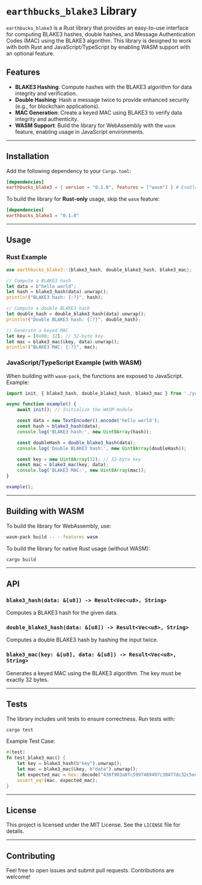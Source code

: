 # `earthbucks_blake3` Library

`earthbucks_blake3` is a Rust library that provides an easy-to-use interface
for computing BLAKE3 hashes, double hashes, and Message Authentication Codes
  (MAC) using the BLAKE3 algorithm. This library is designed to work with both
  Rust and JavaScript/TypeScript by enabling WASM support with an optional
  feature.

## Features

- **BLAKE3 Hashing**: Compute hashes with the BLAKE3 algorithm for data integrity and verification.
- **Double Hashing**: Hash a message twice to provide enhanced security (e.g., for blockchain applications).
- **MAC Generation**: Create a keyed MAC using BLAKE3 to verify data integrity and authenticity.
- **WASM Support**: Build the library for WebAssembly with the `wasm` feature, enabling usage in JavaScript environments.

---

## Installation

Add the following dependency to your `Cargo.toml`:

```toml
[dependencies]
earthbucks_blake3 = { version = "0.1.0", features = ["wasm"] } # Enable WASM if needed
```

To build the library for **Rust-only** usage, skip the `wasm` feature:

```toml
[dependencies]
earthbucks_blake3 = "0.1.0"
```

---

## Usage

### Rust Example

```rust
use earthbucks_blake3::{blake3_hash, double_blake3_hash, blake3_mac};

// Compute a BLAKE3 hash
let data = b"hello world";
let hash = blake3_hash(data).unwrap();
println!("BLAKE3 hash: {:?}", hash);

// Compute a double BLAKE3 hash
let double_hash = double_blake3_hash(data).unwrap();
println!("Double BLAKE3 hash: {:?}", double_hash);

// Generate a keyed MAC
let key = [0x00; 32]; // 32-byte key
let mac = blake3_mac(&key, data).unwrap();
println!("BLAKE3 MAC: {:?}", mac);
```

### JavaScript/TypeScript Example (with WASM)

When building with `wasm-pack`, the functions are exposed to JavaScript. Example:

```javascript
import init, { blake3_hash, double_blake3_hash, blake3_mac } from './your-wasm-package';

async function example() {
    await init(); // Initialize the WASM module

    const data = new TextEncoder().encode('hello world');
    const hash = blake3_hash(data);
    console.log('BLAKE3 hash:', new Uint8Array(hash));

    const doubleHash = double_blake3_hash(data);
    console.log('Double BLAKE3 hash:', new Uint8Array(doubleHash));

    const key = new Uint8Array(32); // 32-byte key
    const mac = blake3_mac(key, data);
    console.log('BLAKE3 MAC:', new Uint8Array(mac));
}

example();
```

---

## Building with WASM

To build the library for WebAssembly, use:

```bash
wasm-pack build -- --features wasm
```

To build the library for native Rust usage (without WASM):

```bash
cargo build
```

---

## API

### `blake3_hash(data: &[u8]) -> Result<Vec<u8>, String>`
Computes a BLAKE3 hash for the given data.

### `double_blake3_hash(data: &[u8]) -> Result<Vec<u8>, String>`
Computes a double BLAKE3 hash by hashing the input twice.

### `blake3_mac(key: &[u8], data: &[u8]) -> Result<Vec<u8>, String>`
Generates a keyed MAC using the BLAKE3 algorithm. The key must be exactly 32 bytes.

---

## Tests

The library includes unit tests to ensure correctness. Run tests with:

```bash
cargo test
```

Example Test Case:

```rust
#[test]
fn test_blake3_mac() {
    let key = blake3_hash(b"key").unwrap();
    let mac = blake3_mac(&key, b"data").unwrap();
    let expected_mac = hex::decode("438f903a8fc5997489497c30477dc32c5ece10f44049e302b85a83603960ec27").unwrap();
    assert_eq!(mac, expected_mac);
}
```

---

## License

This project is licensed under the MIT License. See the `LICENSE` file for details.

---

## Contributing

Feel free to open issues and submit pull requests. Contributions are welcome!

